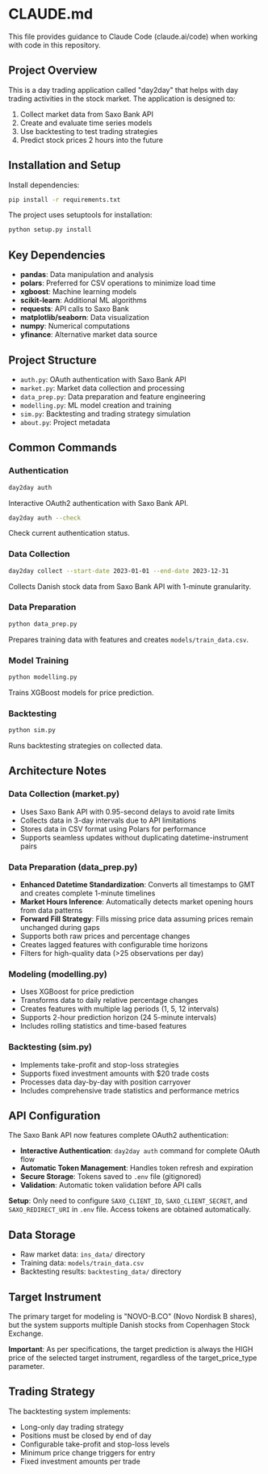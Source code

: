# CLAUDE.md

This file provides guidance to Claude Code (claude.ai/code) when working with code in this repository.

## Project Overview

This is a day trading application called "day2day" that helps with day trading activities in the stock market. The application is designed to:

1. Collect market data from Saxo Bank API
2. Create and evaluate time series models
3. Use backtesting to test trading strategies
4. Predict stock prices 2 hours into the future

## Installation and Setup

Install dependencies:
```bash
pip install -r requirements.txt
```

The project uses setuptools for installation:
```bash
python setup.py install
```

## Key Dependencies

- **pandas**: Data manipulation and analysis
- **polars**: Preferred for CSV operations to minimize load time
- **xgboost**: Machine learning models
- **scikit-learn**: Additional ML algorithms
- **requests**: API calls to Saxo Bank
- **matplotlib/seaborn**: Data visualization
- **numpy**: Numerical computations
- **yfinance**: Alternative market data source

## Project Structure

- `auth.py`: OAuth authentication with Saxo Bank API
- `market.py`: Market data collection and processing
- `data_prep.py`: Data preparation and feature engineering
- `modelling.py`: ML model creation and training
- `sim.py`: Backtesting and trading strategy simulation
- `about.py`: Project metadata

## Common Commands

### Authentication
```bash
day2day auth
```
Interactive OAuth2 authentication with Saxo Bank API.

```bash
day2day auth --check
```
Check current authentication status.

### Data Collection
```bash
day2day collect --start-date 2023-01-01 --end-date 2023-12-31
```
Collects Danish stock data from Saxo Bank API with 1-minute granularity.

### Data Preparation
```bash
python data_prep.py
```
Prepares training data with features and creates `models/train_data.csv`.

### Model Training
```bash
python modelling.py
```
Trains XGBoost models for price prediction.

### Backtesting
```bash
python sim.py
```
Runs backtesting strategies on collected data.

## Architecture Notes

### Data Collection (market.py)
- Uses Saxo Bank API with 0.95-second delays to avoid rate limits
- Collects data in 3-day intervals due to API limitations
- Stores data in CSV format using Polars for performance
- Supports seamless updates without duplicating datetime-instrument pairs

### Data Preparation (data_prep.py)
- **Enhanced Datetime Standardization**: Converts all timestamps to GMT and creates complete 1-minute timelines
- **Market Hours Inference**: Automatically detects market opening hours from data patterns
- **Forward Fill Strategy**: Fills missing price data assuming prices remain unchanged during gaps
- Supports both raw prices and percentage changes
- Creates lagged features with configurable time horizons
- Filters for high-quality data (>25 observations per day)

### Modeling (modelling.py)
- Uses XGBoost for price prediction
- Transforms data to daily relative percentage changes
- Creates features with multiple lag periods (1, 5, 12 intervals)
- Supports 2-hour prediction horizon (24 5-minute intervals)
- Includes rolling statistics and time-based features

### Backtesting (sim.py)
- Implements take-profit and stop-loss strategies
- Supports fixed investment amounts with $20 trade costs
- Processes data day-by-day with position carryover
- Includes comprehensive trade statistics and performance metrics

## API Configuration

The Saxo Bank API now features complete OAuth2 authentication:
- **Interactive Authentication**: `day2day auth` command for complete OAuth flow
- **Automatic Token Management**: Handles token refresh and expiration
- **Secure Storage**: Tokens saved to `.env` file (gitignored)
- **Validation**: Automatic token validation before API calls

**Setup**: Only need to configure `SAXO_CLIENT_ID`, `SAXO_CLIENT_SECRET`, and `SAXO_REDIRECT_URI` in `.env` file. Access tokens are obtained automatically.

## Data Storage

- Raw market data: `ins_data/` directory
- Training data: `models/train_data.csv`
- Backtesting results: `backtesting_data/` directory

## Target Instrument

The primary target for modeling is "NOVO-B.CO" (Novo Nordisk B shares), but the system supports multiple Danish stocks from Copenhagen Stock Exchange.

**Important**: As per specifications, the target prediction is always the HIGH price of the selected target instrument, regardless of the target_price_type parameter.

## Trading Strategy

The backtesting system implements:
- Long-only day trading strategy
- Positions must be closed by end of day
- Configurable take-profit and stop-loss levels
- Minimum price change triggers for entry
- Fixed investment amounts per trade